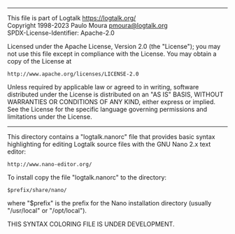 ________________________________________________________________________

This file is part of Logtalk <https://logtalk.org/>  
Copyright 1998-2023 Paulo Moura <pmoura@logtalk.org>  
SPDX-License-Identifier: Apache-2.0

Licensed under the Apache License, Version 2.0 (the "License");
you may not use this file except in compliance with the License.
You may obtain a copy of the License at

    http://www.apache.org/licenses/LICENSE-2.0

Unless required by applicable law or agreed to in writing, software
distributed under the License is distributed on an "AS IS" BASIS,
WITHOUT WARRANTIES OR CONDITIONS OF ANY KIND, either express or implied.
See the License for the specific language governing permissions and
limitations under the License.
________________________________________________________________________


This directory contains a "logtalk.nanorc" file that provides basic syntax 
highlighting for editing Logtalk source files with the GNU Nano 2.x text 
editor:

	http://www.nano-editor.org/

To install copy the file "logtalk.nanorc" to the directory:

    $prefix/share/nano/

where "$prefix" is the prefix for the Nano installation directory 
(usually "/usr/local" or "/opt/local").

THIS SYNTAX COLORING FILE IS UNDER DEVELOPMENT.
